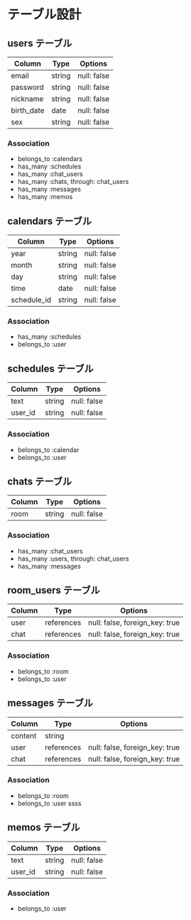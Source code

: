 # テーブル設計

## users テーブル

| Column          | Type   | Options     |
| --------------- | ------ | ----------- |
| email           | string | null: false |
| password        | string | null: false |
| nickname        | string | null: false |
| birth_date      | date   | null: false |
| sex             | string | null: false |

### Association

- belongs_to :calendars
- has_many   :schedules
- has_many   :chat_users
- has_many   :chats, through: chat_users
- has_many   :messages
- has_many   :memos


## calendars テーブル

| Column          | Type   | Options     |
| --------------- | ------ | ----------- |
| year            | string | null: false |
| month           | string | null: false |
| day             | string | null: false |
| time            | date   | null: false |
| schedule_id     | string | null: false |

### Association

- has_many :schedules
- belongs_to :user


## schedules テーブル

| Column          | Type   | Options     |
| --------------- | ------ | ----------- |
| text            | string | null: false |
| user_id         | string | null: false |

### Association

- belongs_to :calendar
- belongs_to :user


## chats テーブル

| Column | Type   | Options     |
| ------ | ------ | ----------- |
| room   | string | null: false |

### Association

- has_many :chat_users
- has_many :users, through: chat_users
- has_many :messages


## room_users テーブル

| Column | Type       | Options                        |
| ------ | ---------- | ------------------------------ |
| user   | references | null: false, foreign_key: true |
| chat   | references | null: false, foreign_key: true |

### Association

- belongs_to :room
- belongs_to :user


## messages テーブル

| Column  | Type       | Options                        |
| ------- | ---------- | ------------------------------ |
| content | string     |                                |
| user    | references | null: false, foreign_key: true |
| chat    | references | null: false, foreign_key: true |

### Association

- belongs_to :room
- belongs_to :user
ssss

## memos テーブル

| Column  | Type       | Options     |
| ------- | ---------- | ----------- |
| text    | string     | null: false |
| user_id | string     | null: false |

### Association

- belongs_to :user